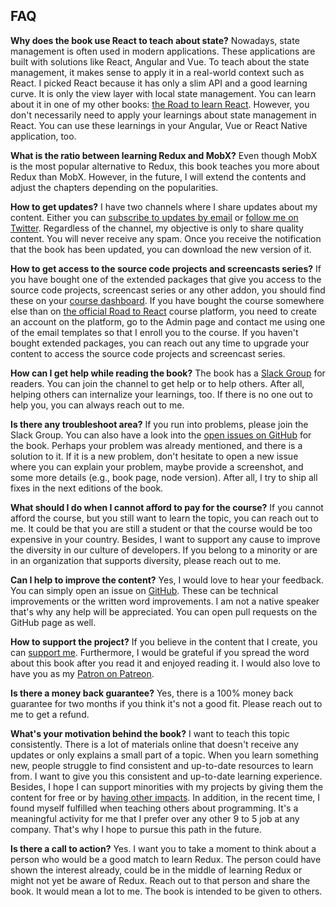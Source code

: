 ## FAQ

**Why does the book use React to teach about state?** Nowadays, state management is often used in modern applications. These applications are built with solutions like React, Angular and Vue. To teach about the state management, it makes sense to apply it in a real-world context such as React. I picked React because it has only a slim API and a good learning curve. It is only the view layer with local state management. You can learn about it in one of my other books: [the Road to learn React](https://www.robinwieruch.de/the-road-to-learn-react/). However, you don't necessarily need to apply your learnings about state management in React. You can use these learnings in your Angular, Vue or React Native application, too.

**What is the ratio between learning Redux and MobX?** Even though MobX is the most popular alternative to Redux, this book teaches you more about Redux than MobX. However, in the future, I will extend the contents and adjust the chapters depending on the popularities.

**How to get updates?** I have two channels where I share updates about my content. Either you can [subscribe to updates by email](https://www.getrevue.co/profile/rwieruch) or [follow me on Twitter](https://twitter.com/rwieruch). Regardless of the channel, my objective is only to share quality content. You will never receive any spam. Once you receive the notification that the book has been updated, you can download the new version of it.

**How to get access to the source code projects and screencasts series?** If you have bought one of the extended packages that give you access to the source code projects, screencast series or any other addon, you should find these on your [course dashboard](https://roadtoreact.com/my-courses). If you have bought the course somewhere else than on [the official Road to React](https://roadtoreact.com) course platform, you need to create an account on the platform, go to the Admin page and contact me using one of the email templates so that I enroll you to the course. If you haven't bought extended packages, you can reach out any time to upgrade your content to access the source code projects and screencast series.

**How can I get help while reading the book?** The book has a [Slack Group](https://slack-the-road-to-learn-react.wieruch.com/) for readers. You can join the channel to get help or to help others. After all, helping others can internalize your learnings, too. If there is no one out to help you, you can always reach out to me.

**Is there any troubleshoot area?** If you run into problems, please join the Slack Group. You can also have a look into the [open issues on GitHub](https://github.com/rwieruch/taming-the-state-in-react/issues) for the book. Perhaps your problem was already mentioned, and there is a solution to it. If it is a new problem, don't hesitate to open a new issue where you can explain your problem, maybe provide a screenshot, and some more details (e.g., book page, node version). After all, I try to ship all fixes in the next editions of the book.

**What should I do when I cannot afford to pay for the course?** If you cannot afford the course, but you still want to learn the topic, you can reach out to me. It could be that you are still a student or that the course would be too expensive in your country. Besides, I want to support any cause to improve the diversity in our culture of developers. If you belong to a minority or are in an organization that supports diversity, please reach out to me.

**Can I help to improve the content?** Yes, I would love to hear your feedback. You can simply open an issue on [GitHub](https://github.com/rwieruch/taming-the-state-in-react). These can be technical improvements or the written word improvements. I am not a native speaker that's why any help will be appreciated. You can open pull requests on the GitHub page as well.

**How to support the project?** If you believe in the content that I create, you can [support me](https://www.robinwieruch.de/about/). Furthermore, I would be grateful if you spread the word about this book after you read it and enjoyed reading it. I would also love to have you as my [Patron on Patreon](https://www.patreon.com/rwieruch).

**Is there a money back guarantee?** Yes, there is a 100% money back guarantee for two months if you think it's not a good fit. Please reach out to me to get a refund.

**What's your motivation behind the book?** I want to teach this topic consistently. There is a lot of materials online that doesn't receive any updates or only explains a small part of a topic. When you learn something new, people struggle to find consistent and up-to-date resources to learn from. I want to give you this consistent and up-to-date learning experience. Besides, I hope I can support minorities with my projects by giving them the content for free or by [having other impacts](https://www.robinwieruch.de/giving-back-by-learning-react/). In addition, in the recent time, I found myself fulfilled when teaching others about programming. It's a meaningful activity for me that I prefer over any other 9 to 5 job at any company. That's why I hope to pursue this path in the future.

**Is there a call to action?** Yes. I want you to take a moment to think about a person who would be a good match to learn Redux. The person could have shown the interest already, could be in the middle of learning Redux or might not yet be aware of Redux. Reach out to that person and share the book. It would mean a lot to me. The book is intended to be given to others.
